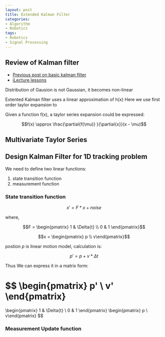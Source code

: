 ```yaml
---
layout: post
title: Extended Kalman Filter
categories:
- Algorithm
- Robotics
tags:
- Robotics
- Signal Processing
---
```



## Review of Kalman filter

- [Previous post on basic kalman filter](http://pineal.github.io/2015/03/Kalman-Filter/])
- [iLecture lessons](http://www.ilectureonline.com/lectures/subject/SPECIAL%20TOPICS/26/190)

Distribution of Gausion is not Gaussian, it becomes non-linear

Extented Kalman filter uses a linear approximation of h(x)
Here we use first order taylor expansion to 

Given a function f(x), a taylor series expansion could be expressed:

$$f(x) \approx \frac{\partial{f(\mu)} }{\partial{x}}(x - \mu)$$

## Multivariate Taylor Series


## Design Kalman Filter for 1D tracking problem

We need to define two linear functions:
1. state transition function
2. measurement function

### State transition function   

$$ x' = F * x + noise $$

where, 

$$F = \begin{pmatrix} 
        1 & \Delta{t} \\
        0 & 1
     \end{pmatrix}$$

$$x = \begin{pmatrix} p \\ v\end{pmatrix}$$

postion $p$ is linear motion model, calculation is:

$$p' = p + v * \Delta{t}$$

Thus We can express it in a matrix form:

$$
\begin{pmatrix} p' \\ v' \end{pmatrix}
=
\begin{pmatrix} 
        1 & \Delta{t} \\
        0 & 1
     \end{pmatrix}
\begin{pmatrix} p \\ v\end{pmatrix}
$$

### Measurement Update function


